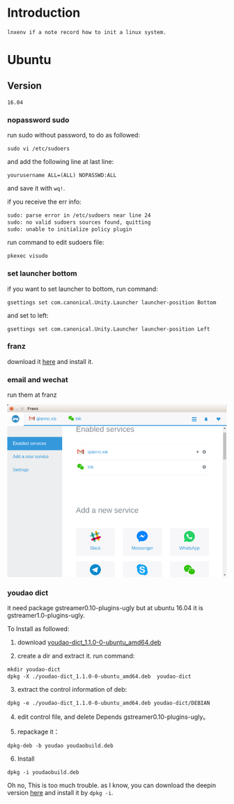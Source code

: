 # Introduction
    lnxenv if a note record how to init a linux system.

# Ubuntu
## Version
    16.04
### nopassword sudo
run sudo without password, to do as followed:
```golang
sudo vi /etc/sudoers
```
and add the following line at last line:
```golang
yourusername ALL=(ALL) NOPASSWD:ALL
```
and save it with `wq!`.

if you receive the err info:
```golang
sudo: parse error in /etc/sudoers near line 24
sudo: no valid sudoers sources found, quitting
sudo: unable to initialize policy plugin
```

run command to edit sudoers file:
```golang
pkexec visudo
```

### set launcher bottom
if you want to set launcher to bottom, run command:
```
gsettings set com.canonical.Unity.Launcher launcher-position Bottom
```
and set to left:
```
gsettings set com.canonical.Unity.Launcher launcher-position Left
```
### franz
download it [here](http://meetfranz.com/)
and install it.
### email and wechat
run them at franz

![](image/franz.png)

### youdao dict
it need package gstreamer0.10-plugins-ugly but at ubuntu 16.04 it is gstreamer1.0-plugins-ugly.

To Install as followed:
1. download [youdao-dict_1.1.0-0-ubuntu_amd64.deb](http://codown.youdao.com/cidian/linux/youdao-dict_1.1.0-0-ubuntu_amd64.deb)

2. create a dir and extract it. run command:
```
mkdir youdao-dict
dpkg -X ./youdao-dict_1.1.0-0-ubuntu_amd64.deb  youdao-dict
```
3. extract the control information of deb:
```
dpkg -e ./youdao-dict_1.1.0-0-ubuntu_amd64.deb youdao-dict/DEBIAN
```
4. edit control file, and delete Depends gstreamer0.10-plugins-ugly。

5. repackage it：
```
dpkg-deb -b youdao youdaobuild.deb
```
6. Install
```
dpkg -i youdaobuild.deb
```

Oh no, This is too much trouble. as I know, you can download the deepin version [here](http://codown.youdao.com/cidian/linux/youdao-dict_1.1.0-0-deepin_amd64.deb) and install it by `dpkg -i`.

